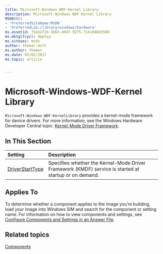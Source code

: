 ```yaml
---
title: Microsoft-Windows-WDF-Kernel Library
description: Microsoft-Windows-WDF-Kernel Library
MSHAttr:
- 'PreferredSiteName:MSDN'
- 'PreferredLib:/library/windows/hardware'
ms.assetid: f5ebaf2b-3b63-4947-9275-7141040e5580
ms.mktglfcycl: deploy
ms.sitesec: msdn
author: themar-msft
ms.author: themar
ms.date: 05/02/2017
ms.topic: article


---
```

# Microsoft-Windows-WDF-Kernel Library

`Microsoft-Windows-WDF-KernelLibrary` provides a kernel-mode framework for device drivers. For more information, see the Windows Hardware Developer Central topic: [Kernel-Mode Driver Framework](http://go.microsoft.com/fwlink/?LinkId=143072).

## In This Section

| Setting                 | Description                                                                           |
|:------------------------|:--------------------------------------------------------------------------------------|
| [DriverStartType](microsoft-windows-wdf-kernel-library-driverstarttype.md) | Specifies whether the Kernel-Mode Driver Framework (KMDF) service is started at startup or on demand. |

## Applies To

To determine whether a component applies to the image you’re building, load your image into Windows SIM and search for the component or setting name. For information on how to view components and settings, see [Configure Components and Settings in an Answer File](https://docs.microsoft.com/en-us/windows-hardware/customize/desktop/wsim/configure-components-and-settings-in-an-answer-file).

## Related topics

[Components](components-b-unattend.md)
